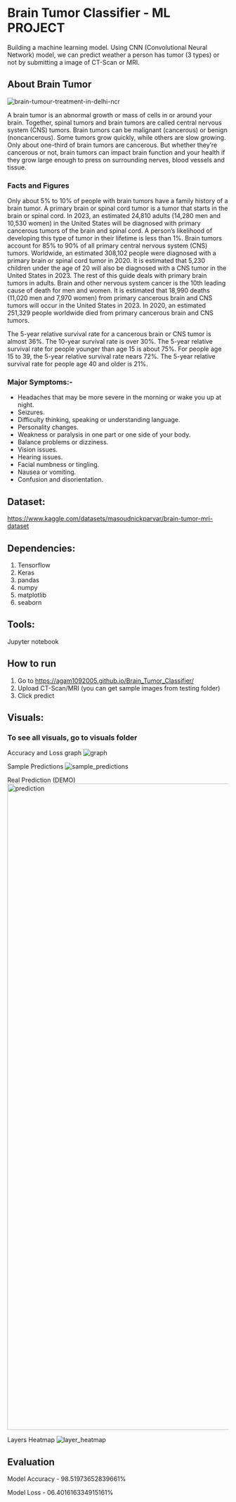 # Brain Tumor Classifier - ML PROJECT

Building a machine learning model. Using CNN (Convolutional Neural Network) model, we can predict weather a person has tumor (3 types) or not by submitting a image of CT-Scan or MRI.

## About Brain Tumor

![brain-tumour-treatment-in-delhi-ncr](https://github.com/agam1092005/Brain_Tumor_Classifier/assets/70815441/e9ee5d92-3a0a-4e18-8f85-d7524a97623e)

A brain tumor is an abnormal growth or mass of cells in or around your brain. Together, spinal tumors and brain tumors are called central nervous system (CNS) tumors.
Brain tumors can be malignant (cancerous) or benign (noncancerous). Some tumors grow quickly, while others are slow growing.
Only about one-third of brain tumors are cancerous. But whether they’re cancerous or not, brain tumors can impact brain function and your health if they grow large enough to press on surrounding nerves, blood vessels and tissue.

### Facts and Figures
Only about 5% to 10% of people with brain tumors have a family history of a brain tumor.
A primary brain or spinal cord tumor is a tumor that starts in the brain or spinal cord. In 2023, an estimated 24,810 adults (14,280 men and 10,530 women) in the United States will be diagnosed with primary cancerous tumors of the brain and spinal cord. A person’s likelihood of developing this type of tumor in their lifetime is less than 1%. Brain tumors account for 85% to 90% of all primary central nervous system (CNS) tumors. Worldwide, an estimated 308,102 people were diagnosed with a primary brain or spinal cord tumor in 2020.
It is estimated that 5,230 children under the age of 20 will also be diagnosed with a CNS tumor in the United States in 2023. The rest of this guide deals with primary brain tumors in adults.
Brain and other nervous system cancer is the 10th leading cause of death for men and women. It is estimated that 18,990 deaths (11,020 men and 7,970 women) from primary cancerous brain and CNS tumors will occur in the United States in 2023. In 2020, an estimated 251,329 people worldwide died from primary cancerous brain and CNS tumors.

The 5-year relative survival rate for a cancerous brain or CNS tumor is almost 36%. The 10-year survival rate is over 30%.
The 5-year relative survival rate for people younger than age 15 is about 75%. For people age 15 to 39, the 5-year relative survival rate nears 72%. The 5-year relative survival rate for people age 40 and older is 21%.

### Major Symptoms:-
* Headaches that may be more severe in the morning or wake you up at night.
*  Seizures.
*  Difficulty thinking, speaking or understanding language.
*  Personality changes.
*  Weakness or paralysis in one part or one side of your body.
*  Balance problems or dizziness.
*  Vision issues.
*  Hearing issues.
*  Facial numbness or tingling.
*  Nausea or vomiting.
*  Confusion and disorientation.

## Dataset:
https://www.kaggle.com/datasets/masoudnickparvar/brain-tumor-mri-dataset

## Dependencies:
1. Tensorflow
2. Keras
3. pandas
4. numpy
5. matplotlib
6. seaborn

## Tools:
Jupyter notebook

## How to run
1. Go to https://agam1092005.github.io/Brain_Tumor_Classifier/
2. Upload CT-Scan/MRI (you can get sample images from testing folder)
3. Click predict

## Visuals:
### To see all visuals, go to visuals folder

Accuracy and Loss graph
![graph](https://github.com/agam1092005/Brain_Tumor_Classifier/assets/70815441/22b1b811-566e-428c-9eaf-61b4eacd2180)

Sample Predictions
![sample_predictions](https://github.com/agam1092005/Brain_Tumor_Classifier/assets/70815441/67f27452-c0dc-4157-807e-afbb57649715)

Real Prediction (DEMO)
<img width="1470" alt="prediction" src="https://github.com/agam1092005/Brain_Tumor_Classifier/assets/70815441/192a900c-309a-499e-9e9b-bd6251630aca">

Layers Heatmap
![layer_heatmap](https://github.com/agam1092005/Brain_Tumor_Classifier/assets/70815441/667fe6df-740b-4007-9266-a225b1c023f7)


## Evaluation
Model Accuracy - 98.51973652839661%

Model Loss - 06.401616334915161%




